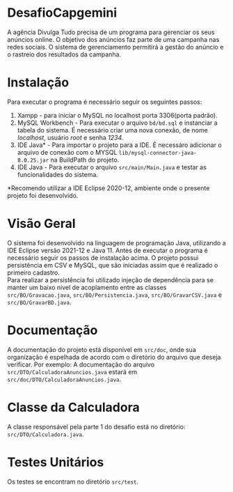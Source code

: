 # DesafioCapgemini
A agência Divulga Tudo precisa de um programa para gerenciar os seus anúncios online. O objetivo dos anúncios faz parte de uma campanha nas redes sociais. O sistema de gerenciamento permitirá a gestão do anúncio e o rastreio dos resultados da campanha.

# Instalação
Para executar o programa é necessário seguir os seguintes passos: 
1. Xampp - para iniciar o MySQL no localhost porta 3306(porta padrão).
2. MySQL Workbench - Para executar o arquivo `bd/bd.sql` e instanciar a tabela do sistema. É necessário criar uma nova conexão, de nome *localhost*, usuário *root* e senha *1234*.
3. IDE Java* - Para importar o projeto para a IDE. É necessáro adicionar o arquivo de conexão com o MYSQL `lib/mysql-connector-java-8.0.25.jar` na BuildPath do projeto.
4. IDE Java - Para executar o arquivo `src/main/Main.java` e testar as funcionalidades do sistema.

*Recomendo utilizar a IDE Eclipse 2020-12, ambiente onde o presente projeto foi desenvolvido.

# Visão Geral
O sistema foi desenvolvido na linguagem de programação Java, utilizando a IDE Eclipse versão 2021-12 e Java 11. Antes de executar o programa é necessário seguir os passos de instalação acima.
O projeto possui persistência em CSV e MySQL, que são iniciadas assim que é realizado o primeiro cadastro.  
Para realizar a persistência foi utilizado injeção de dependência para se manter um baixo nível de acoplamento entre as classes `src/BO/Gravacao.java`, `src/BO/Persistencia.java`, `src/BO/GravarCSV.java` e `src/BO/GravarBD.java`.

# Documentação
A documentação do projeto está disponível em `src/doc`, onde sua organização é espelhada de acordo com o diretório do arquivo que deseja verificar. Por exemplo: A documentação do arquivo `src/DTO/CalculadoraAnuncios.java` estará em `src/doc/DTO/CalculadoraAnuncios.java`.

# Classe da Calculadora
A classe responsável pela parte 1 do desafio está no diretório: `src/DTO/Calculadora.java`.

# Testes Unitários
Os testes se encontram no diretório `src/test`.
